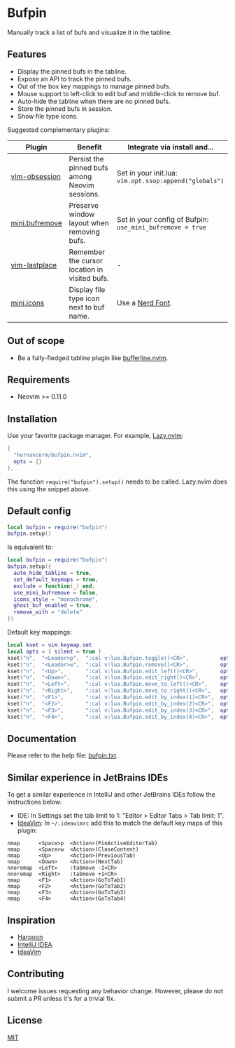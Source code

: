 # Bufpin

Manually track a list of bufs and visualize it in the tabline.

## Features

- Display the pinned bufs in the tabline.
- Expose an API to track the pinned bufs.
- Out of the box key mappings to manage pinned bufs.
- Mouse support to left-click to edit buf and middle-click to remove buf.
- Auto-hide the tabline when there are no pinned bufs.
- Store the pinned bufs in session.
- Show file type icons.

Suggested complementary plugins:


| Plugin                                                          | Benefit                                        | Integrate via install and...                                 |
|-----------------------------------------------------------------|------------------------------------------------|--------------------------------------------------------------|
| [vim-obsession](https://github.com/tpope/vim-obsession)         | Persist the pinned bufs among Neovim sessions. | Set in your init.lua:<br>`vim.opt.ssop:append("globals")`    |
| [mini.bufremove](https://github.com/echasnovski/mini.bufremove) | Preserve window layout when removing bufs.     | Set in your config of Bufpin:<br>`use_mini_bufremove = true` |
| [vim-lastplace](https://github.com/farmergreg/vim-lastplace)    | Remember the cursor location in visited bufs.  | -                                                            |
| [mini.icons](https://github.com/echasnovski/mini.icons)         | Display file type icon next to buf name.       | Use a [Nerd Font](https://www.nerdfonts.com/).               |

## Out of scope

- Be a fully-fledged tabline plugin like
  [bufferline.nvim](https://github.com/akinsho/bufferline.nvim).

## Requirements

- Neovim >= 0.11.0

## Installation

Use your favorite package manager. For example, [Lazy.nvim](https://github.com/folke/lazy.nvim):

```lua
{
  "hernancerm/bufpin.nvim",
  opts = {}
},
```

The function `require("bufpin").setup()` needs to be called. Lazy.nvim does this using the snippet
above.

## Default config

```lua
local bufpin = require("bufpin")
bufpin.setup()
```

Is equivalent to:

```lua
local bufpin = require("bufpin")
bufpin.setup({
  auto_hide_tabline = true,
  set_default_keymaps = true,
  exclude = function(_) end,
  use_mini_bufremove = false,
  icons_style = "monochrome",
  ghost_buf_enabled = true,
  remove_with = "delete"
})
```

Default key mappings:

```lua
local kset = vim.keymap.set
local opts = { silent = true }
kset("n",  "<Leader>p",  ":cal v:lua.Bufpin.toggle()<CR>",          opts)
kset("n",  "<Leader>w",  ":cal v:lua.Bufpin.remove()<CR>",          opts)
kset("n",  "<Up>",       ":cal v:lua.Bufpin.edit_left()<CR>",       opts)
kset("n",  "<Down>",     ":cal v:lua.Bufpin.edit_right()<CR>",      opts)
kset("n",  "<Left>",     ":cal v:lua.Bufpin.move_to_left()<CR>",    opts)
kset("n",  "<Right>",    ":cal v:lua.Bufpin.move_to_right()<CR>",   opts)
kset("n",  "<F1>",       ":cal v:lua.Bufpin.edit_by_index(1)<CR>",  opts)
kset("n",  "<F2>",       ":cal v:lua.Bufpin.edit_by_index(2)<CR>",  opts)
kset("n",  "<F3>",       ":cal v:lua.Bufpin.edit_by_index(3)<CR>",  opts)
kset("n",  "<F4>",       ":cal v:lua.Bufpin.edit_by_index(4)<CR>",  opts)
```

## Documentation

Please refer to the help file: [bufpin.txt](./doc/bufpin.txt).

## Similar experience in JetBrains IDEs

To get a similar experience in IntelliJ and other JetBrains IDEs follow the instructions below:

- IDE: In Settings set the tab limit to 1: "Editor > Editor Tabs > Tab limit: 1".
- [IdeaVim](https://github.com/JetBrains/ideavim): In `~/.ideavimrc` add this to match the default
  key maps of this plugin:

```text
nmap      <Space>p  <Action>(PinActiveEditorTab)
nmap      <Space>w  <Action>(CloseContent)
nmap      <Up>      <Action>(PreviousTab)
nmap      <Down>    <Action>(NextTab)
nnoremap  <Left>    :tabmove -1<CR>
nnoremap  <Right>   :tabmove +1<CR>
nmap      <F1>      <Action>(GoToTab1)
nmap      <F2>      <Action>(GoToTab2)
nmap      <F3>      <Action>(GoToTab3)
nmap      <F4>      <Action>(GoToTab4)
```

## Inspiration

- [Harpoon](https://github.com/ThePrimeagen/harpoon)
- [IntelliJ IDEA](https://www.jetbrains.com/idea/)
- [IdeaVim](https://github.com/JetBrains/ideavim)

## Contributing

I welcome issues requesting any behavior change. However, please do not submit a PR unless it's for
a trivial fix.

## License

[MIT](./LICENSE)
